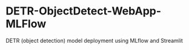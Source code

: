 # DETR-ObjectDetect-WebApp-MLFlow
DETR (object detection) model deployment using MLflow and Streamlit
